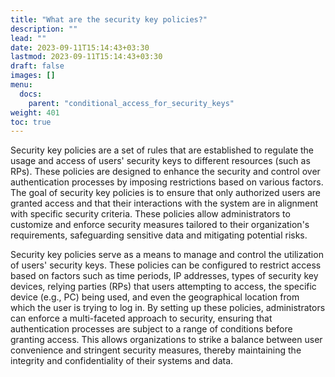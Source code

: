 ```yaml
---
title: "What are the security key policies?"
description: ""
lead: ""
date: 2023-09-11T15:14:43+03:30
lastmod: 2023-09-11T15:14:43+03:30
draft: false
images: []
menu:
  docs:
    parent: "conditional_access_for_security_keys"
weight: 401
toc: true
---
```


Security key policies are a set of rules that are established to regulate the usage and access of users' security keys to different resources (such as RPs). These policies are designed to enhance the security and control over authentication processes by imposing restrictions based on various factors. The goal of security key policies is to ensure that only authorized users are granted access and that their interactions with the system are in alignment with specific security criteria. These policies allow administrators to customize and enforce security measures tailored to their organization's requirements, safeguarding sensitive data and mitigating potential risks.

Security key policies serve as a means to manage and control the utilization of users' security keys. These policies can be configured to restrict access based on factors such as time periods, IP addresses, types of security key devices, relying parties (RPs) that users attempting to access, the specific device (e.g., PC) being used, and even the geographical location from which the user is trying to log in. By setting up these policies, administrators can enforce a multi-faceted approach to security, ensuring that authentication processes are subject to a range of conditions before granting access. This allows organizations to strike a balance between user convenience and stringent security measures, thereby maintaining the integrity and confidentiality of their systems and data.
